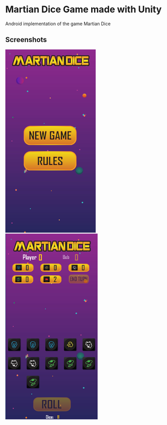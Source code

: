 # Martian Dice Game made with Unity

Android implementation of the game Martian Dice

## Screenshots
![Screenshot](Screenshots/screenshot1.png)
![Screenshot](Screenshots/screenshot2.png)
